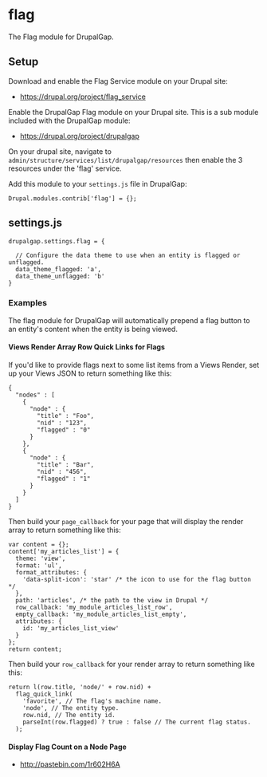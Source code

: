 # flag

The Flag module for DrupalGap.

## Setup

Download and enable the Flag Service module on your Drupal site:

- https://drupal.org/project/flag_service

Enable the DrupalGap Flag module on your Drupal site. This is a sub module included with the DrupalGap module:
   
- https://drupal.org/project/drupalgap

On your drupal site, navigate to `admin/structure/services/list/drupalgap/resources`  then enable the 3 resources under the 'flag' service.

Add this module to your `settings.js` file in DrupalGap:

```
Drupal.modules.contrib['flag'] = {};
```

## settings.js

```
drupalgap.settings.flag = {

  // Configure the data theme to use when an entity is flagged or unflagged.
  data_theme_flagged: 'a',
  data_theme_unflagged: 'b'
}
```

### Examples

The flag module for DrupalGap will automatically prepend a flag button to an entity's content when the entity is being viewed.

#### Views Render Array Row Quick Links for Flags

If you'd like to provide flags next to some list items from a Views Render, set up your Views JSON to return something like this:

```
{
  "nodes" : [
    {
      "node" : {
        "title" : "Foo",
        "nid" : "123",
        "flagged" : "0"
      }
    },
    {
      "node" : {
        "title" : "Bar",
        "nid" : "456",
        "flagged" : "1"
      }
    }
  ]
}
```

Then build your `page_callback` for your page that will display the render array to return something like this:

```
var content = {};
content['my_articles_list'] = {
  theme: 'view',
  format: 'ul',
  format_attributes: {
    'data-split-icon': 'star' /* the icon to use for the flag button */
  },
  path: 'articles', /* the path to the view in Drupal */
  row_callback: 'my_module_articles_list_row',
  empty_callback: 'my_module_articles_list_empty',
  attributes: {
    id: 'my_articles_list_view'
  }
};
return content;
```

Then build your `row_callback` for your render array to return something like this:

```
return l(row.title, 'node/' + row.nid) +
  flag_quick_link(
    'favorite', // The flag's machine name.
    'node', // The entity type.
    row.nid, // The entity id.
    parseInt(row.flagged) ? true : false // The current flag status.
  );
```

#### Display Flag Count on a Node Page

- http://pastebin.com/1r602H6A
